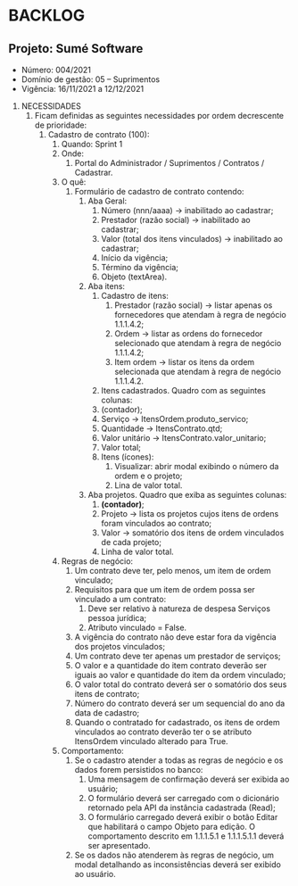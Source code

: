 # BACKLOG

## Projeto: Sumé Software

* Número: 004/2021
* Domínio de gestão: 05 – Suprimentos
* Vigência: 16/11/2021 a 12/12/2021

1. NECESSIDADES
    1. Ficam definidas as seguintes necessidades por ordem decrescente de prioridade:
        1. Cadastro de contrato (100):
            1. Quando: Sprint 1
            2. Onde:
                1. Portal do Administrador / Suprimentos / Contratos / Cadastrar.
            3. O quê:
                1. Formulário de cadastro de contrato contendo:
                    1. Aba Geral:
                        1. Número (nnn/aaaa) → inabilitado ao cadastrar;
                        2. Prestador (razão social) → inabilitado ao cadastrar;
                        3. Valor (total dos itens vinculados) → inabilitado ao cadastrar;
                        4. Início da vigência;
                        5. Término da vigência;
                        6. Objeto (textArea).
                    2. Aba itens:
                        1. Cadastro de itens:
                            1. Prestador (razão social) → listar apenas os fornecedores que atendam à regra de negócio 1.1.1.4.2;
                            2. Ordem → listar as ordens do fornecedor selecionado que atendam à regra de negócio 1.1.1.4.2;
                            3. Item ordem → listar os itens da ordem selecionada que atendam à regra de negócio 1.1.1.4.2.
                        2. Itens cadastrados. Quadro com as seguintes colunas:
                        3. (contador);
                        4. Serviço → ItensOrdem.produto_servico;
                        5. Quantidade → ItensContrato.qtd;
                        6. Valor unitário → ItensContrato.valor_unitario;
                        7. Valor total;
                        8. Itens (ícones):
                            1. Visualizar: abrir modal exibindo o número da ordem e o projeto;
                            2. Lina de valor total.
                    3. Aba projetos. Quadro que exiba as seguintes colunas:
                        1. **(contador)**;
                        2. Projeto → lista os projetos cujos itens de ordens foram vinculados ao contrato;
                        3. Valor → somatório dos itens de ordem vinculados de cada projeto;
                        4. Linha de valor total.
            4. Regras de negócio:
                1. Um contrato deve ter, pelo menos, um item de ordem vinculado;
                2. Requisitos para que um item de ordem possa ser vinculado a um contrato:
                    1. Deve ser relativo à natureza de despesa Serviços pessoa jurídica;
                    2. Atributo vinculado = False.
                3. A vigência do contrato não deve estar fora da vigência dos projetos vinculados;
                4. Um contrato deve ter apenas um prestador de serviços;
                5. O valor e a quantidade do item contrato deverão ser iguais ao valor e quantidade do item da ordem vinculado;
                6. O valor total do contrato deverá ser o somatório dos seus itens de contrato;
                7. Número do contrato deverá ser um sequencial do ano da data de cadastro;
                8. Quando o contratado for cadastrado, os itens de ordem vinculados ao contrato deverão ter o se atributo ItensOrdem vinculado alterado para True.
            5. Comportamento:
                1. Se o cadastro atender a todas as regras de negócio e os dados forem persistidos no banco:
                    1. Uma mensagem de confirmação deverá ser exibida ao usuário;
                    2. O formulário deverá ser carregado com o dicionário retornado pela API da instância cadastrada (Read);
                    3. O formulário carregado deverá exibir o botão Editar que habilitará o campo Objeto para edição. O comportamento descrito em 1.1.1.5.1 e 1.1.1.5.1.1 deverá ser apresentado.
                2. Se os dados não atenderem às regras de negócio, um modal detalhando as inconsistências deverá ser exibido ao usuário.
